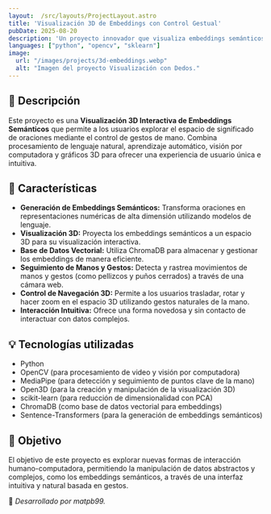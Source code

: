 ```yaml
---
layout:  /src/layouts/ProjectLayout.astro
title: 'Visualización 3D de Embeddings con Control Gestual'
pubDate: 2025-08-20
description: 'Un proyecto innovador que visualiza embeddings semánticos en 3D y permite la interacción mediante gestos de mano.'
languages: ["python", "opencv", "sklearn"]
image:
  url: "/images/projects/3d-embeddings.webp"
  alt: "Imagen del proyecto Visualización con Dedos."
---
```


## 📝 Descripción

Este proyecto es una **Visualización 3D Interactiva de Embeddings Semánticos** que permite a los usuarios explorar el espacio de significado de oraciones mediante el control de gestos de mano. Combina procesamiento de lenguaje natural, aprendizaje automático, visión por computadora y gráficos 3D para ofrecer una experiencia de usuario única e intuitiva.

## 🧩 Características
- **Generación de Embeddings Semánticos:** Transforma oraciones en representaciones numéricas de alta dimensión utilizando modelos de lenguaje.
- **Visualización 3D:** Proyecta los embeddings semánticos a un espacio 3D para su visualización interactiva.
- **Base de Datos Vectorial:** Utiliza ChromaDB para almacenar y gestionar los embeddings de manera eficiente.
- **Seguimiento de Manos y Gestos:** Detecta y rastrea movimientos de manos y gestos (como pellizcos y puños cerrados) a través de una cámara web.
- **Control de Navegación 3D:** Permite a los usuarios trasladar, rotar y hacer zoom en el espacio 3D utilizando gestos naturales de la mano.
- **Interacción Intuitiva:** Ofrece una forma novedosa y sin contacto de interactuar con datos complejos.

## 💡 Tecnologías utilizadas
- Python
- OpenCV (para procesamiento de video y visión por computadora)
- MediaPipe (para detección y seguimiento de puntos clave de la mano)
- Open3D (para la creación y manipulación de la visualización 3D)
- scikit-learn (para reducción de dimensionalidad con PCA)
- ChromaDB (como base de datos vectorial para embeddings)
- Sentence-Transformers (para la generación de embeddings semánticos)


## 🎯 Objetivo
El objetivo de este proyecto es explorar nuevas formas de interacción humano-computadora, permitiendo la manipulación de datos abstractos y complejos, como los embeddings semánticos, a través de una interfaz intuitiva y natural basada en gestos.

🚀 *Desarrollado por matpb99.*